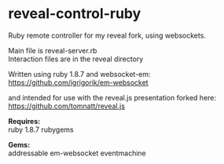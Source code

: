 reveal-control-ruby
===================

Ruby remote controller for my reveal fork, using websockets.

Main file is reveal-server.rb  
Interaction files are in the reveal directory

Written using ruby 1.8.7 and websocket-em:  
https://github.com/igrigorik/em-websocket

and intended for use with the reveal.js presentation forked here:  
https://github.com/tomnatt/reveal.js

**Requires:**  
ruby 1.8.7
rubygems

**Gems:**  
addressable
em-websocket
eventmachine
